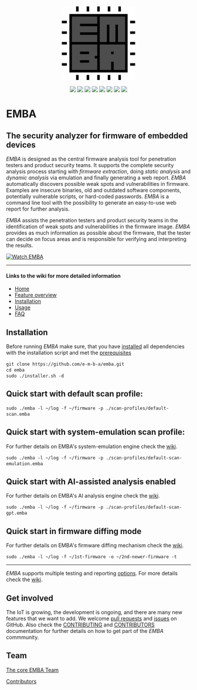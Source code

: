 <!-- 
EMBA - EMBEDDED LINUX ANALYZER

Copyright 2020-2023 Siemens AG
Copyright 2020-2024 Siemens Energy AG

EMBA comes with ABSOLUTELY NO WARRANTY. This is free software, and you are
welcome to redistribute it under the terms of the GNU General Public License.
See LICENSE file for usage of this software.

EMBA is licensed under GPLv3

Author(s): Michael Messner, Pascal Eckmann, Benedikt Kühne
-->

<p align="center">
  <img src="./helpers/emba.svg" width="200"/>
</p>
<p align="center">
  <a href="https://github.com/koalaman/shellcheck"><img src="https://github.com/e-m-b-a/emba/workflows/ShellCheck/badge.svg?branch=master" /></a>
  <a href="https://www.gnu.org/software/bash/"><img src="https://img.shields.io/badge/Made%20with-Bash-1f425f.svg" /></a>
  <a href="https://github.com/e-m-b-a/emba/blob/master/LICENSE"><img src="https://img.shields.io/github/license/e-m-b-a/emba?label=License"></a>
  <a href="https://github.com/e-m-b-a/emba/graphs/contributors"><img src="https://img.shields.io/github/contributors/e-m-b-a/emba?color=9ea"></a>
  <a href="https://github.com/e-m-b-a/emba/stargazers"><img src="https://img.shields.io/github/stars/e-m-b-a/emba?label=Stars"></a>
  <a href="https://github.com/e-m-b-a/emba/network/members"><img src="https://img.shields.io/github/forks/e-m-b-a/emba?label=Forks"></a>
  <a href="https://hub.docker.com/r/embeddedanalyzer/emba"><img src="https://img.shields.io/docker/pulls/embeddedanalyzer/emba"></a>
  <a href="https://twitter.com/intent/tweet?text=Check%20out%20EMBA%20-%20The%20Firmware%20security%20scanner!%20https://github.com/e-m-b-a/emba"><img src="https://img.shields.io/twitter/url.svg?style=social&url=https%3A%2F%2Fgithub.com%2Fe-m-b-a%2Femba"></a>
</p>

# EMBA
## The security analyzer for firmware of embedded devices

*EMBA* is designed as the central firmware analysis tool for penetration testers and product security teams. It supports the complete security analysis process starting with *firmware extraction*, doing *static analysis* and *dynamic analysis* via emulation and finally generating a web report. *EMBA* automatically discovers possible weak spots and vulnerabilities in firmware. Examples are insecure binaries, old and outdated software components, potentially vulnerable scripts, or hard-coded passwords. *EMBA* is a command line tool with the possibility to generate an easy-to-use web report for further analysis.

*EMBA* assists the penetration testers and product security teams in the identification of weak spots and vulnerabilities in the firmware image. *EMBA* provides as much information as possible about the firmware, that the tester can decide on focus areas and is responsible for verifying and interpreting the results.

[![Watch EMBA](https://raw.githubusercontent.com/wiki/e-m-b-a/emba/images/youtube-emba.png)](https://youtu.be/_dvdy3klFFY "Watch EMBA")

----------------------

#### Links to the wiki for more detailed information

- [Home](https://github.com/e-m-b-a/emba/wiki)
- [Feature overview](https://github.com/e-m-b-a/emba/wiki/Feature-overview)
- [Installation](https://github.com/e-m-b-a/emba/wiki/Installation)
- [Usage](https://github.com/e-m-b-a/emba/wiki/Usage)
- [FAQ](https://github.com/e-m-b-a/emba/wiki/FAQ)

## Installation

Before running *EMBA* make sure, that you have [installed](https://github.com/e-m-b-a/emba/wiki/Installation) all dependencies with the installation script and met the [prerequisites](https://github.com/e-m-b-a/emba/wiki/Installation#prerequisites)

```console
git clone https://github.com/e-m-b-a/emba.git
cd emba
sudo ./installer.sh -d
```

## Quick start with default scan profile:
```console
sudo ./emba -l ~/log -f ~/firmware -p ./scan-profiles/default-scan.emba

```
## Quick start with system-emulation scan profile:
For further details on EMBA's system-emulation engine check the [wiki](https://github.com/e-m-b-a/emba/wiki/System-emulation).
```console
sudo ./emba -l ~/log -f ~/firmware -p ./scan-profiles/default-scan-emulation.emba

```
## Quick start with AI-assisted analysis enabled
For further details on EMBA's AI analysis engine check the [wiki](https://github.com/e-m-b-a/emba/wiki/AI-supported-firmware-analysis).
```console
sudo ./emba -l ~/log -f ~/firmware -p ./scan-profiles/default-scan-gpt.emba

```
## Quick start in firmware diffing mode
For further details on EMBA's firmware diffing mechanism check the [wiki](https://github.com/e-m-b-a/emba/wiki/Firmware-diffing).
```console
sudo ./emba -l ~/log -f ~/1st-firmware -o ~/2nd-newer-firmware -t

```

---
*EMBA* supports multiple testing and reporting [options](https://github.com/e-m-b-a/emba/wiki/Usage#arguments). For more details check the [wiki](https://github.com/e-m-b-a/emba/wiki/Usage).

## Get involved
The IoT is growing, the development is ongoing, and there are many new features that we want to add.
We welcome [pull requests](https://github.com/e-m-b-a/emba/pulls) and [issues](https://github.com/e-m-b-a/emba/issues) on GitHub. Also check the [CONTRIBUTING](./CONTRIBUTING.md) and [CONTRIBUTORS](./CONTRIBUTORS.md) documentation for further details on how to get part of the _EMBA_ commmunity.

## Team

[The core EMBA Team](https://github.com/orgs/e-m-b-a/people)

[Contributors](https://github.com/e-m-b-a/emba/blob/master/CONTRIBUTORS.md)

